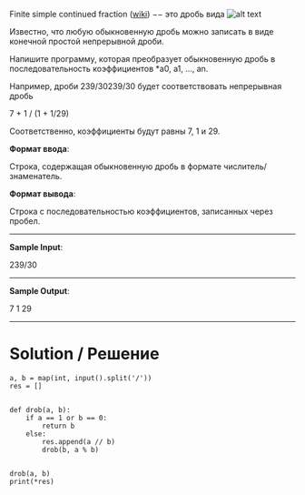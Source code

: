Finite simple continued fraction ([wiki](https://en.wikipedia.org/wiki/Continued_fraction)) −− это дробь вида
![alt text](https://wikimedia.org/api/rest_v1/media/math/render/svg/247535cef4b9b94eabeb16908cf72436cd01d0c9)


Известно, что любую обыкновенную дробь можно записать в виде конечной простой непрерывной дроби.

Напишите программу, которая преобразует обыкновенную дробь в последовательность коэффициентов *a0, a1, ..., an.

Например, дроби 239/30239/30 будет соответствовать непрерывная дробь

7 + 1 / (1 + 1/29)

Cоответственно, коэффициенты будут равны 7, 1 и 29.

**Формат ввода**:

Строка, содержащая обыкновенную дробь в формате числитель/знаменатель.

**Формат вывода**:

Строка с последовательностью коэффициентов, записанных через пробел.

---

**Sample Input**:

239/30

---

**Sample Output**:

7 1 29

---

# Solution / Решение

```
a, b = map(int, input().split('/'))
res = []


def drob(a, b):
    if a == 1 or b == 0:
        return b
    else:
        res.append(a // b)
        drob(b, a % b)


drob(a, b)
print(*res)
```
